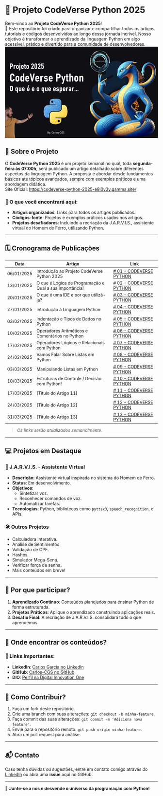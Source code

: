 # 🌌 Projeto CodeVerse Python 2025

Bem-vindo ao **Projeto CodeVerse Python 2025**! \
🎉 Este repositório foi criado para organizar e compartilhar todos os artigos, tutoriais e códigos desenvolvidos ao longo dessa jornada incrível. Nosso objetivo é transformar o aprendizado da linguagem Python em algo acessível, prático e divertido para a comunidade de desenvolvedores.
<img src="./img/Capa01.png" height="300px" width="100%">

## 📖 Sobre o Projeto

O **CodeVerse Python 2025** é um projeto semanal no qual, toda **segunda-feira às 07:00h**, será publicado um artigo detalhado sobre diferentes aspectos da linguagem Python. A proposta é abordar desde fundamentos básicos até tópicos avançados, sempre com exemplos práticos e uma abordagem didática.\
Site Oficial: https://codeverse-python-2025-e8l0v3v.gamma.site/

### 🚀 O que você encontrará aqui:

- **Artigos organizados**: Links para todos os artigos publicados.
- **Códigos-fonte**: Projetos e exemplos práticos usados nos artigos.
- **Projetos desafiadores**: Incluindo a recriação da J.A.R.V.I.S., assistente virtual do Homem de Ferro, utilizando Python.

---

## 🗓️ Cronograma de Publicações

| Data       | Artigo                                            | Link                                                                                                                                                                                       |
| ---------- | ------------------------------------------------------- | ------------------------------------------------------------------------------------------------------ |
| 06/01/2025 | Introdução ao Projeto CodeVerse Python 2025 | [# 01 - CODEVERSE PYTHON](https://www.linkedin.com/posts/carlos-cgs_codeverse-python-disseminarconhecimentos-activity-7281972811693252608-9Qk3?utm_source=share&utm_medium=member_desktop)   |
| 13/01/2025 | O que é Lógica de Programação e Qual a sua Importância! | [# 02 - CODEVERSE PYTHON](https://www.linkedin.com/posts/carlos-cgs_codeverse-python-disseminarconhecimentos-activity-7284509493529300994-izDr?utm_source=share&utm_medium=member_desktop) |
| 20/01/2025 | O que é uma IDE e por que utilizá-la? | [# 03 - CODEVERSE PYTHON](https://www.linkedin.com/posts/carlos-cgs_codeverse-python-disseminarconhecimentos-activity-7287046246328885249-6la8?utm_source=share&utm_medium=member_desktop)   |
| 27/01/2025 |  Introdução à Linguagem Python | [# 04 - CODEVERSE PYTHON](https://www.linkedin.com/posts/carlos-cgs_codeverse-python-disseminarconhecimentos-activity-7289583053616607232-dzcj?utm_source=share&utm_medium=member_desktop)  |
| 03/02/2025 | Indentação e Tipos de Dados no Python | [# 05 - CODEVERSE PYTHON](https://www.linkedin.com/pulse/05-indenta%C3%A7%C3%A3o-e-tipos-de-dados-python-carlos-garcia-cgs-z9ngf/?trackingId=LsllBvwkYeZu5JG%2BR%2B02OA%3D%3D)         |
| 10/02/2025 | Operadores Aritméticos e Comentários no Python | [# 06 - CODEVERSE PYTHON](https://www.linkedin.com/pulse/06-operadores-aritm%C3%A9ticos-e-coment%C3%A1rios-python-carlos-garcia-cgs-eembf/?trackingId=rb9xbKEnQS%2BPW0KiLMjppQ%3D%3D)         |
| 17/02/2025 | Operadores Lógicos e Relacionais com Python | [# 07 - CODEVERSE PYTHON](https://www.linkedin.com/pulse/operadores-l%C3%B3gicos-e-relacionais-com-python-carlos-garcia-cgs-fnv9f/?trackingId=UCqSouCs%2FGKVkQgyhoq1Tw%3D%3D)         |
| 24/02/2025 | Vamos Falar Sobre Listas em Python | [# 08 - CODEVERSE PYTHON](https://www.linkedin.com/pulse/08-vamos-falar-sobre-listas-em-python-carlos-garcia-cgs-u2c6f/?trackingId=Dw5hbP20f5iD6Ey8EMLVfw%3D%3D)     |
| 03/03/2025 | Manipulando Listas em Python | [# 09 - CODEVERSE PYTHON](https://www.linkedin.com/posts/carlos-cgs_codeverse-python-disseminarconhecimentos-activity-7302266510712963072-eaJ0?utm_source=share&utm_medium=member_desktop&rcm=ACoAAEyge1cBtl8d4Noh69HabZFN9Dk1emNWjUI)         |
| 10/03/2025 | Estruturas de Controle / Decisão com Python! | [# 10 - CODEVERSE PYTHON](https://www.linkedin.com/posts/carlos-cgs_codeverse-python-disseminarconhecimentos-activity-7304803216624422912-gcSV?utm_source=share&utm_medium=member_desktop&rcm=ACoAAEyge1cBtl8d4Noh69HabZFN9Dk1emNWjUI)         |
| 17/03/2025 | [Título do Artigo 11]                                   | [# 11 - CODEVERSE PYTHON](#)         |
| 24/03/2025 | [Título do Artigo 12]                                   | [# 12 - CODEVERSE PYTHON](#)         |
| 31/03/2025 | [Título do Artigo 13]                                   | [# 13 - CODEVERSE PYTHON](#)         |

> _Os links serão atualizados semanalmente._

---

## 💻 Projetos em Destaque

### 🎯 J.A.R.V.I.S. - Assistente Virtual

- **Descrição**: Assistente virtual inspirada no sistema do Homem de Ferro.
- **Status**: Em desenvolvimento.
- **Objetivos**:
  - Sintetizar voz.
  - Reconhecer comandos de voz.
  - Automatizar tarefas.
- **Tecnologias**: Python, bibliotecas como `pyttsx3`, `speech_recognition`, e APIs.

### 🛠️ Outros Projetos

- Calculadora Interativa.
- Análise de Sentimentos.
- Validação de CPF.
- Hashes.
- Simulador Mega-Sena.
- Verificar força de senha.
- Mais conteúdos em breve!

---

## 🧠 Por que participar?

1. **Aprendizado Contínuo**: Conteúdos planejados para ensinar Python de forma estruturada.
2. **Projetos Práticos**: Aplique o aprendizado construindo aplicações reais.
3. **Desafio Final**: A recriação de J.A.R.V.I.S. consolidará tudo o que aprendemos.

---

## 📡 Onde encontrar os conteúdos?

### 🔗 Links Importantes:

- **LinkedIn**: [Carlos Garcia no LinkedIn](https://www.linkedin.com/in/carlos-cgs/)
- **GitHub**: [Carlos-CGS no GitHub](https://github.com/Carlos-CGS)
- **DIO**: [Perfil na Digital Innovation One](https://www.dio.me/users/Carlos_CGx)

---

## 🤝 Como Contribuir?

1. Faça um fork deste repositório.
2. Crie uma branch com suas alterações: `git checkout -b minha-feature`.
3. Faça commit das suas alterações: `git commit -m 'Adiciona nova feature'`.
4. Envie para o repositório remoto: `git push origin minha-feature`.
5. Abra um pull request para análise.

---

## 📬 Contato

Caso tenha dúvidas ou sugestões, entre em contato comigo através do [LinkedIn](#) ou abra uma **issue** aqui no GitHub.

---

🎉 **Junte-se a nós e desvende o universo da programação com Python!**
